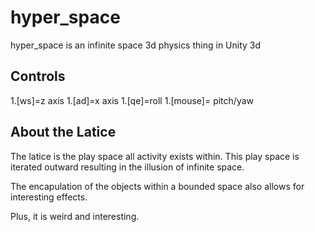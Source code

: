 hyper_space
===========

hyper_space is an infinite space 3d physics thing in Unity 3d 

Controls
--------

1.[ws]=z axis
1.[ad]=x axis
1.[qe]=roll
1.[mouse]= pitch/yaw

About the Latice
----------------

The latice is the play space all activity exists within. 
This play space is iterated outward resulting in the illusion of infinite space.

The encapulation of the objects within a bounded space also allows for interesting effects.

Plus, it is weird and interesting.
  
